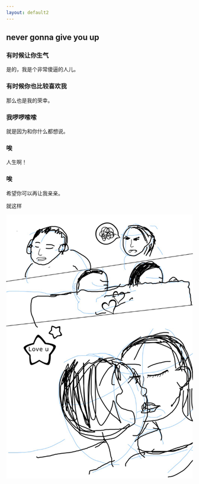```yaml
---
layout: default2
---
```


## never gonna give you up

### 有时候让你生气

是的，我是个非常傻逼的人儿。

### 有时候你也比较喜欢我

那么也是我的荣幸。

### 我啰啰嗦嗦

就是因为和你什么都想说。

### 唉

人生啊！

### 唉

希望你可以再让我亲亲。


就这样

<img src="images/555.jpg" alt="亲亲">

